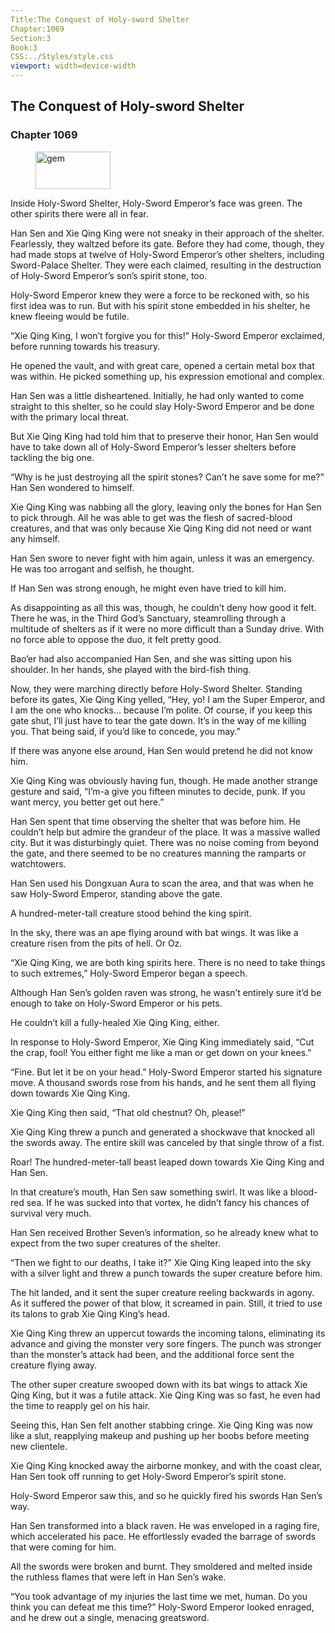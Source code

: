 ```yaml
---
Title:The Conquest of Holy-sword Shelter 
Chapter:1069 
Section:3 
Book:3 
CSS:../Styles/style.css 
viewport: width=device-width
---
```

  
## The Conquest of Holy-sword Shelter
### Chapter 1069
  
<figure>
	<img src="../Images/gem.gif" alt="gem" id="gem" width="120" height="60" />
</figure>
  

  
Inside Holy-Sword Shelter, Holy-Sword Emperor’s face was green. The other spirits there were all in fear.

Han Sen and Xie Qing King were not sneaky in their approach of the shelter. Fearlessly, they waltzed before its gate. Before they had come, though, they had made stops at twelve of Holy-Sword Emperor’s other shelters, including Sword-Palace Shelter. They were each claimed, resulting in the destruction of Holy-Sword Emperor’s son’s spirit stone, too.

Holy-Sword Emperor knew they were a force to be reckoned with, so his first idea was to run. But with his spirit stone embedded in his shelter, he knew fleeing would be futile.

“Xie Qing King, I won’t forgive you for this!” Holy-Sword Emperor exclaimed, before running towards his treasury.

He opened the vault, and with great care, opened a certain metal box that was within. He picked something up, his expression emotional and complex.

Han Sen was a little disheartened. Initially, he had only wanted to come straight to this shelter, so he could slay Holy-Sword Emperor and be done with the primary local threat.

But Xie Qing King had told him that to preserve their honor, Han Sen would have to take down all of Holy-Sword Emperor’s lesser shelters before tackling the big one.

“Why is he just destroying all the spirit stones? Can’t he save some for me?” Han Sen wondered to himself.

Xie Qing King was nabbing all the glory, leaving only the bones for Han Sen to pick through. All he was able to get was the flesh of sacred-blood creatures, and that was only because Xie Qing King did not need or want any himself.

Han Sen swore to never fight with him again, unless it was an emergency. He was too arrogant and selfish, he thought.

If Han Sen was strong enough, he might even have tried to kill him.

As disappointing as all this was, though, he couldn’t deny how good it felt. There he was, in the Third God’s Sanctuary, steamrolling through a multitude of shelters as if it were no more difficult than a Sunday drive. With no force able to oppose the duo, it felt pretty good.

Bao’er had also accompanied Han Sen, and she was sitting upon his shoulder. In her hands, she played with the bird-fish thing.

Now, they were marching directly before Holy-Sword Shelter. Standing before its gates, Xie Qing King yelled, “Hey, yo! I am the Super Emperor, and I am the one who knocks… because I’m polite. Of course, if you keep this gate shut, I’ll just have to tear the gate down. It’s in the way of me killing you. That being said, if you’d like to concede, you may.”

If there was anyone else around, Han Sen would pretend he did not know him.

Xie Qing King was obviously having fun, though. He made another strange gesture and said, “I’m-a give you fifteen minutes to decide, punk. If you want mercy, you better get out here.”

Han Sen spent that time observing the shelter that was before him. He couldn’t help but admire the grandeur of the place. It was a massive walled city. But it was disturbingly quiet. There was no noise coming from beyond the gate, and there seemed to be no creatures manning the ramparts or watchtowers.

Han Sen used his Dongxuan Aura to scan the area, and that was when he saw Holy-Sword Emperor, standing above the gate.

A hundred-meter-tall creature stood behind the king spirit.

In the sky, there was an ape flying around with bat wings. It was like a creature risen from the pits of hell. Or Oz.

“Xie Qing King, we are both king spirits here. There is no need to take things to such extremes,” Holy-Sword Emperor began a speech.

Although Han Sen’s golden raven was strong, he wasn’t entirely sure it’d be enough to take on Holy-Sword Emperor or his pets.

He couldn’t kill a fully-healed Xie Qing King, either.

In response to Holy-Sword Emperor, Xie Qing King immediately said, “Cut the crap, fool! You either fight me like a man or get down on your knees.”

“Fine. But let it be on your head.” Holy-Sword Emperor started his signature move. A thousand swords rose from his hands, and he sent them all flying down towards Xie Qing King.

Xie Qing King then said, “That old chestnut? Oh, please!”

Xie Qing King threw a punch and generated a shockwave that knocked all the swords away. The entire skill was canceled by that single throw of a fist.

Roar! The hundred-meter-tall beast leaped down towards Xie Qing King and Han Sen.

In that creature’s mouth, Han Sen saw something swirl. It was like a blood-red sea. If he was sucked into that vortex, he didn’t fancy his chances of survival very much.

Han Sen received Brother Seven’s information, so he already knew what to expect from the two super creatures of the shelter.

“Then we fight to our deaths, I take it?” Xie Qing King leaped into the sky with a silver light and threw a punch towards the super creature before him.

The hit landed, and it sent the super creature reeling backwards in agony. As it suffered the power of that blow, it screamed in pain. Still, it tried to use its talons to grab Xie Qing King’s head.

Xie Qing King threw an uppercut towards the incoming talons, eliminating its advance and giving the monster very sore fingers. The punch was stronger than the monster’s attack had been, and the additional force sent the creature flying away.

The other super creature swooped down with its bat wings to attack Xie Qing King, but it was a futile attack. Xie Qing King was so fast, he even had the time to reapply gel on his hair.

Seeing this, Han Sen felt another stabbing cringe. Xie Qing King was now like a slut, reapplying makeup and pushing up her boobs before meeting new clientele.

Xie Qing King knocked away the airborne monkey, and with the coast clear, Han Sen took off running to get Holy-Sword Emperor’s spirit stone.

Holy-Sword Emperor saw this, and so he quickly fired his swords Han Sen’s way.

Han Sen transformed into a black raven. He was enveloped in a raging fire, which accelerated his pace. He effortlessly evaded the barrage of swords that were coming for him.

All the swords were broken and burnt. They smoldered and melted inside the ruthless flames that were left in Han Sen’s wake.

“You took advantage of my injuries the last time we met, human. Do you think you can defeat me this time?” Holy-Sword Emperor looked enraged, and he drew out a single, menacing greatsword.